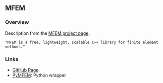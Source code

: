 ## MFEM

### Overview

Description from the [MFEM project page](https://mfem.org/):

```quote
"MFEM is a free, lightweight, scalable C++ library for finite element methods."
```

### Links
- [GitHub Page](https://github.com/mfem/mfem)
- [PyMFEM](https://github.com/mfem/PyMFEM): Python wrapper